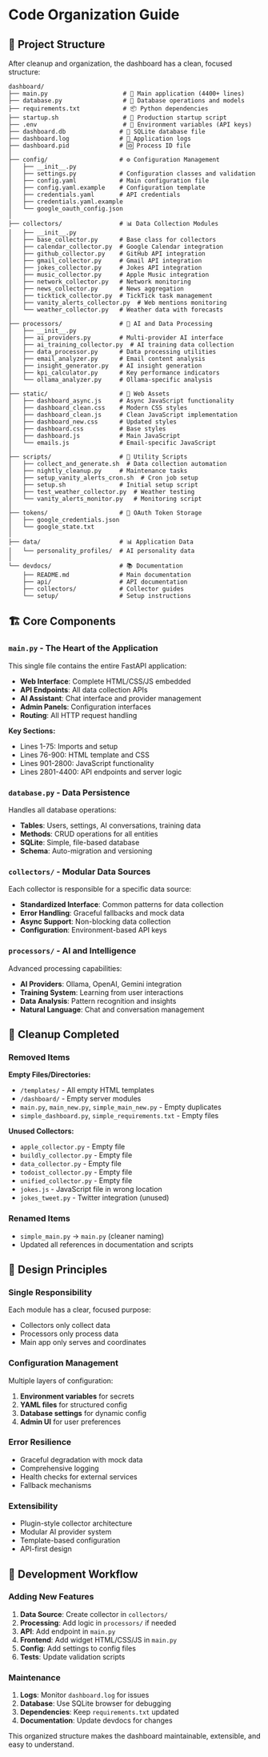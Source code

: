 # Code Organization Guide

## 📁 Project Structure

After cleanup and organization, the dashboard has a clean, focused structure:

```
dashboard/
├── main.py                     # 🎯 Main application (4400+ lines)
├── database.py                 # 💾 Database operations and models
├── requirements.txt            # 📦 Python dependencies
├── startup.sh                  # 🚀 Production startup script
├── .env                        # 🔑 Environment variables (API keys)
├── dashboard.db               # 💾 SQLite database file
├── dashboard.log              # 📝 Application logs
├── dashboard.pid              # 🆔 Process ID file
│
├── config/                    # ⚙️ Configuration Management
│   ├── __init__.py
│   ├── settings.py            # Configuration classes and validation
│   ├── config.yaml            # Main configuration file
│   ├── config.yaml.example    # Configuration template
│   ├── credentials.yaml       # API credentials
│   ├── credentials.yaml.example
│   └── google_oauth_config.json
│
├── collectors/                # 📊 Data Collection Modules
│   ├── __init__.py
│   ├── base_collector.py      # Base class for collectors
│   ├── calendar_collector.py  # Google Calendar integration
│   ├── github_collector.py    # GitHub API integration
│   ├── gmail_collector.py     # Gmail API integration
│   ├── jokes_collector.py     # Jokes API integration
│   ├── music_collector.py     # Apple Music integration
│   ├── network_collector.py   # Network monitoring
│   ├── news_collector.py      # News aggregation
│   ├── ticktick_collector.py  # TickTick task management
│   ├── vanity_alerts_collector.py  # Web mentions monitoring
│   └── weather_collector.py   # Weather data with forecasts
│
├── processors/                # 🤖 AI and Data Processing
│   ├── __init__.py
│   ├── ai_providers.py        # Multi-provider AI interface
│   ├── ai_training_collector.py  # AI training data collection
│   ├── data_processor.py      # Data processing utilities
│   ├── email_analyzer.py      # Email content analysis
│   ├── insight_generator.py   # AI insight generation
│   ├── kpi_calculator.py      # Key performance indicators
│   └── ollama_analyzer.py     # Ollama-specific analysis
│
├── static/                    # 🎨 Web Assets
│   ├── dashboard_async.js     # Async JavaScript functionality
│   ├── dashboard_clean.css    # Modern CSS styles
│   ├── dashboard_clean.js     # Clean JavaScript implementation
│   ├── dashboard_new.css      # Updated styles
│   ├── dashboard.css          # Base styles
│   ├── dashboard.js           # Main JavaScript
│   └── emails.js              # Email-specific JavaScript
│
├── scripts/                   # 🔧 Utility Scripts
│   ├── collect_and_generate.sh  # Data collection automation
│   ├── nightly_cleanup.py     # Maintenance tasks
│   ├── setup_vanity_alerts_cron.sh  # Cron job setup
│   ├── setup.sh               # Initial setup script
│   ├── test_weather_collector.py  # Weather testing
│   └── vanity_alerts_monitor.py   # Monitoring script
│
├── tokens/                    # 🔐 OAuth Token Storage
│   ├── google_credentials.json
│   └── google_state.txt
│
├── data/                      # 📊 Application Data
│   └── personality_profiles/  # AI personality data
│
└── devdocs/                   # 📚 Documentation
    ├── README.md              # Main documentation
    ├── api/                   # API documentation
    ├── collectors/            # Collector guides
    └── setup/                 # Setup instructions
```

## 🏗️ Core Components

### `main.py` - The Heart of the Application

This single file contains the entire FastAPI application:

- **Web Interface**: Complete HTML/CSS/JS embedded
- **API Endpoints**: All data collection APIs
- **AI Assistant**: Chat interface and provider management
- **Admin Panels**: Configuration interfaces
- **Routing**: All HTTP request handling

**Key Sections:**
- Lines 1-75: Imports and setup
- Lines 76-900: HTML template and CSS
- Lines 901-2800: JavaScript functionality
- Lines 2801-4400: API endpoints and server logic

### `database.py` - Data Persistence

Handles all database operations:

- **Tables**: Users, settings, AI conversations, training data
- **Methods**: CRUD operations for all entities
- **SQLite**: Simple, file-based database
- **Schema**: Auto-migration and versioning

### `collectors/` - Modular Data Sources

Each collector is responsible for a specific data source:

- **Standardized Interface**: Common patterns for data collection
- **Error Handling**: Graceful fallbacks and mock data
- **Async Support**: Non-blocking data collection
- **Configuration**: Environment-based API keys

### `processors/` - AI and Intelligence

Advanced processing capabilities:

- **AI Providers**: Ollama, OpenAI, Gemini integration
- **Training System**: Learning from user interactions
- **Data Analysis**: Pattern recognition and insights
- **Natural Language**: Chat and conversation management

## 🧹 Cleanup Completed

### Removed Items

**Empty Files/Directories:**
- `/templates/` - All empty HTML templates
- `/dashboard/` - Empty server modules
- `main.py`, `main_new.py`, `simple_main_new.py` - Empty duplicates
- `simple_dashboard.py`, `simple_requirements.txt` - Empty files

**Unused Collectors:**
- `apple_collector.py` - Empty file
- `buildly_collector.py` - Empty file
- `data_collector.py` - Empty file
- `todoist_collector.py` - Empty file
- `unified_collector.py` - Empty file
- `jokes.js` - JavaScript file in wrong location
- `jokes_tweet.py` - Twitter integration (unused)

### Renamed Items

- `simple_main.py` → `main.py` (cleaner naming)
- Updated all references in documentation and scripts

## 🎯 Design Principles

### Single Responsibility
Each module has a clear, focused purpose:
- Collectors only collect data
- Processors only process data
- Main app only serves and coordinates

### Configuration Management
Multiple layers of configuration:
1. **Environment variables** for secrets
2. **YAML files** for structured config
3. **Database settings** for dynamic config
4. **Admin UI** for user preferences

### Error Resilience
- Graceful degradation with mock data
- Comprehensive logging
- Health checks for external services
- Fallback mechanisms

### Extensibility
- Plugin-style collector architecture
- Modular AI provider system
- Template-based configuration
- API-first design

## 🚀 Development Workflow

### Adding New Features

1. **Data Source**: Create collector in `collectors/`
2. **Processing**: Add logic in `processors/` if needed
3. **API**: Add endpoint in `main.py`
4. **Frontend**: Add widget HTML/CSS/JS in `main.py`
5. **Config**: Add settings to config files
6. **Tests**: Update validation scripts

### Maintenance

1. **Logs**: Monitor `dashboard.log` for issues
2. **Database**: Use SQLite browser for debugging
3. **Dependencies**: Keep `requirements.txt` updated
4. **Documentation**: Update devdocs for changes

This organized structure makes the dashboard maintainable, extensible, and easy to understand.
